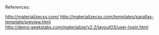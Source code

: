 References:

http://materializecss.com/
http://materializecss.com/templates/parallax-template/preview.html
http://demo.geekslabs.com/materialize/v2.2/layout03/user-login.html
